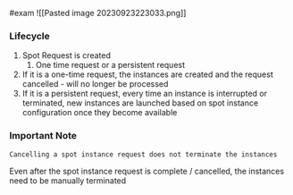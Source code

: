 #exam
![[Pasted image 20230923223033.png]]

### Lifecycle
1. Spot Request is created
	1. One time request or a persistent request
2. If it is a one-time request, the instances are created and the request cancelled - will no longer be processed
3. If it is a persistent request, every time an instance is interrupted or terminated, new instances are launched based on spot instance configuration once they become available

### Important Note
	Cancelling a spot instance request does not terminate the instances
Even after the spot instance request is complete / cancelled, the instances need to be manually terminated

